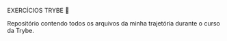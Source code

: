 ﻿EXERCÍCIOS TRYBE 🤗️

Repositório contendo todos os arquivos da minha trajetória durante o curso da Trybe.
